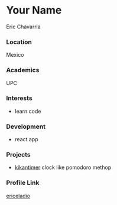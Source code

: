 # Your Name
Eric Chavarria
### Location

Mexico

### Academics

UPC

### Interests

- learn code

### Development

- react app

### Projects

- [kikantimer](https://github.com/ericeladio/Kikan-timer) clock like pomodoro methop

### Profile Link

[ericeladio](https://github.com/ericeladio)